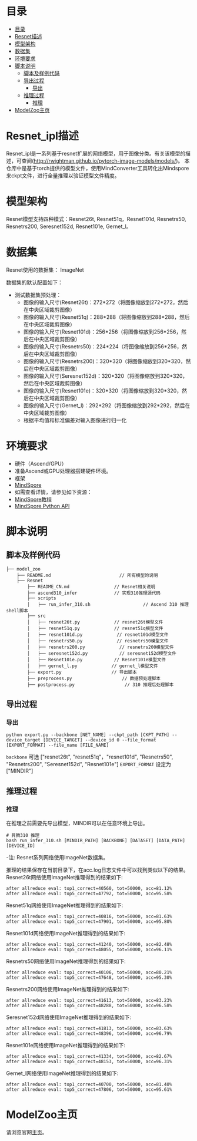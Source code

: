 # 目录

<!-- TOC -->

- [目录](#目录)
- [Resnet描述](#Resnet描述)
- [模型架构](#模型架构)
- [数据集](#数据集)
- [环境要求](#环境要求)
- [脚本说明](#脚本说明)
    - [脚本及样例代码](#脚本及样例代码)
    - [导出过程](#导出过程)
        - [导出](#导出)
    - [推理过程](#推理过程)
        - [推理](#推理)
- [ModelZoo主页](#modelzoo主页)

<!-- /TOC -->

# Resnet_ipl描述

Resnet_ipl是一系列基于resnet扩展的网络模型，用于图像分类。有关该模型的描述，可查阅(http://rwightman.github.io/pytorch-image-models/models/)。
本仓库中是基于torch提供的模型文件，使用MindConverter工具转化出Mindspore来ckpt文件，进行全量推理以验证模型文件精度。

# 模型架构

Resnet模型支持四种模式：Resnet26t, Resnet51q，Resnet101d, Resnetrs50, Resnetrs200, Seresnet152d, Resnet101e, Gernet_l。

# 数据集

Resnet使用的数据集： ImageNet

数据集的默认配置如下：

- 测试数据集预处理：
    - 图像的输入尺寸(Resnet26t)：272\*272（将图像缩放到272\*272，然后在中央区域裁剪图像）
    - 图像的输入尺寸(Resnet51q)：288\*288（将图像缩放到288\*288，然后在中央区域裁剪图像）
    - 图像的输入尺寸(Resnet101d)：256\*256（将图像缩放到256\*256，然后在中央区域裁剪图像）
    - 图像的输入尺寸(Resnetrs50)：224\*224（将图像缩放到256\*256，然后在中央区域裁剪图像）
    - 图像的输入尺寸(Resnetrs200)：320\*320（将图像缩放到320\*320，然后在中央区域裁剪图像）
    - 图像的输入尺寸(Seresnet152d)：320\*320（将图像缩放到320\*320，然后在中央区域裁剪图像）
    - 图像的输入尺寸(Resnet101e)：320\*320（将图像缩放到320\*320，然后在中央区域裁剪图像）
    - 图像的输入尺寸(Gernet_l)：292\*292（将图像缩放到292\*292，然后在中央区域裁剪图像）
    - 根据平均值和标准偏差对输入图像进行归一化

# 环境要求

- 硬件（Ascend/GPU）
- 准备Ascend或GPU处理器搭建硬件环境。
- 框架
- [MindSpore](https://www.mindspore.cn/install)
- 如需查看详情，请参见如下资源：
- [MindSpore教程](https://www.mindspore.cn/tutorials/zh-CN/master/index.html)
- [MindSpore Python API](https://www.mindspore.cn/docs/zh-CN/master/index.html)

# 脚本说明

## 脚本及样例代码

```shell
├── model_zoo
    ├── README.md                          // 所有模型的说明
    ├── Resnet
        ├── README_CN.md                 // Resnet相关说明
        ├── ascend310_infer              // 实现310推理源代码
        ├── scripts
        │   ├── run_infer_310.sh                    // Ascend 310 推理shell脚本
        ├── src
        │   ├── resnet26t.py             // resnet26t模型文件
        │   ├── resnet51q.py             // resnet51q模型文件
        │   ├── resnet101d.py             // resnet101d模型文件
        │   ├── resnetrs50.py             // resnetrs50模型文件
        │   ├── resnetrs200.py             // resnetrs200模型文件
        │   ├── seresnet152d.py            // seresnet152d模型文件
        │   ├── Resnet101e.py            // Resnet101e模型文件
        │   ├── gernet_l.py             // gernet_l模型文件
        ├── export.py                   // 导出脚本
        ├── preprocess.py                   // 数据预处理脚本
        ├── postprocess.py                   // 310 推理后处理脚本
```

## 导出过程

### 导出

```shell
python export.py --backbone [NET_NAME] --ckpt_path [CKPT_PATH] --device_target [DEVICE_TARGET] --device_id 0 --file_format [EXPORT_FORMAT] --file_name [FILE_NAME]
```

`backbone` 可选 ["resnet26t", "resnet51q"，"resnet101d", "Resnetrs50", "Resnetrs200", "Seresnet152d", "Resnet101e"]
`EXPORT_FORMAT` 设定为 ["MINDIR"]

## 推理过程

### 推理

在推理之前需要先导出模型，MINDIR可以在任意环境上导出。

```shell
# 昇腾310 推理
bash run_infer_310.sh [MINDIR_PATH] [BACKBONE] [DATASET] [DATA_PATH] [DEVICE_ID]
```

-注: Resnet系列网络使用ImageNet数据集。

推理的结果保存在当前目录下，在acc.log日志文件中可以找到类似以下的结果。
Resnet26t网络使用ImageNet推理得到的结果如下:

  ```log
  after allreduce eval: top1_correct=40560, tot=50000, acc=81.12%
  after allreduce eval: top5_correct=47792, tot=50000, acc=95.58%
  ```

Resnet51q网络使用ImageNet推理得到的结果如下:

  ```log
  after allreduce eval: top1_correct=40816, tot=50000, acc=81.63%
  after allreduce eval: top5_correct=47901, tot=50000, acc=95.80%
  ```

Resnet101d网络使用ImageNet推理得到的结果如下:

  ```log
  after allreduce eval: top1_correct=41240, tot=50000, acc=82.48%
  after allreduce eval: top5_correct=48055, tot=50000, acc=96.11%
  ```  

Resnetrs50网络使用ImageNet推理得到的结果如下:

  ```log
  after allreduce eval: top1_correct=40106, tot=50000, acc=80.21%
  after allreduce eval: top5_correct=47648, tot=50000, acc=95.30%
  ```

Resnetrs200网络使用ImageNet推理得到的结果如下:

  ```log
  after allreduce eval: top1_correct=41613, tot=50000, acc=83.23%
  after allreduce eval: top5_correct=48288, tot=50000, acc=96.58%
  ```

Seresnet152d网络使用ImageNet推理得到的结果如下:

  ```log
  after allreduce eval: top1_correct=41813, tot=50000, acc=83.63%
  after allreduce eval: top5_correct=48396, tot=50000, acc=96.79%
  ```

Resnet101e网络使用ImageNet推理得到的结果如下:

  ```log
  after allreduce eval: top1_correct=41334, tot=50000, acc=82.67%
  after allreduce eval: top5_correct=48153, tot=50000, acc=96.31%
  ```

Gernet_l网络使用ImageNet推理得到的结果如下:

  ```log
  after allreduce eval: top1_correct=40700, tot=50000, acc=81.40%
  after allreduce eval: top5_correct=47806, tot=50000, acc=95.61%
  ```

# ModelZoo主页

 请浏览官网[主页](https://gitee.com/mindspore/models)。
